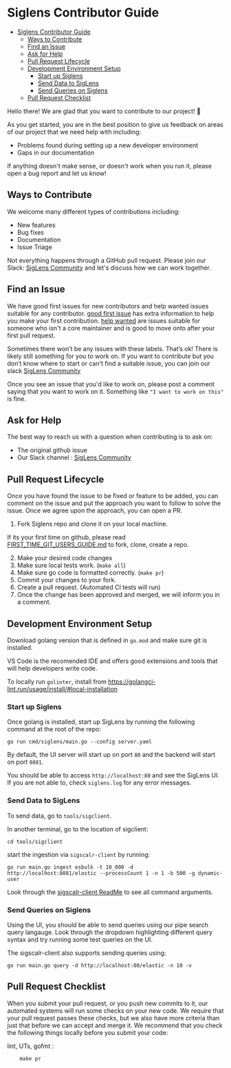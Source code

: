 # Siglens Contributor Guide

- [Siglens Contributor Guide](#siglens-contributor-guide)
  - [Ways to Contribute](#ways-to-contribute)
  - [Find an Issue](#find-an-issue)
  - [Ask for Help](#ask-for-help)
  - [Pull Request Lifecycle](#pull-request-lifecycle)
  - [Development Environment Setup](#development-environment-setup)
    - [Start up Siglens](#start-up-siglens)
    - [Send Data to SigLens](#send-data-to-siglens)
    - [Send Queries on Siglens](#send-queries-on-siglens)
  - [Pull Request Checklist](#pull-request-checklist)

Hello there! We are glad that you want to contribute to our project! 💖

As you get started, you are in the best position to give us feedback on areas of
our project that we need help with including:

* Problems found during setting up a new developer environment
* Gaps in our documentation

If anything doesn't make sense, or doesn't work when you run it, please open a
bug report and let us know!

## Ways to Contribute


We welcome many different types of contributions including:

* New features
* Bug fixes
* Documentation
* Issue Triage

Not everything happens through a GitHub pull request. Please join our Slack: [SigLens Community](https://www.siglens.com/slack) and let's discuss how we can work together.


## Find an Issue

We have good first issues for new contributors and help wanted issues suitable
for any contributor. [good first issue](https://github.com/siglens/siglens/labels/good%20first%20issue) has extra information to help you make your first contribution.
[help wanted](https://github.com/siglens/siglens/labels/help%20wanted) are issues suitable for someone who isn't a core maintainer and is good to move onto after your first pull request.

Sometimes there won’t be any issues with these labels. That’s ok! There is
likely still something for you to work on. If you want to contribute but you
don’t know where to start or can't find a suitable issue, you can
join our slack [SigLens Community](https://www.siglens.com/slack)

Once you see an issue that you'd like to work on, please post a comment saying
that you want to work on it. Something like `"I want to work on this"` is fine.

## Ask for Help


The best way to reach us with a question when contributing is to ask on:

* The original github issue
* Our Slack channel : [SigLens Community](https://www.siglens.com/slack)

## Pull Request Lifecycle

Once you have found the issue to be fixed or feature to be added, you can comment on the issue and put the approach you want to follow to solve the issue. Once we agree upon the approach, you can open a PR.

1. Fork Siglens repo and clone it on your local machine.  

If its your first time on github, please read [FIRST_TIME_GIT_USERS_GUIDE.md](FIRST_TIME_GIT_USERS_GUIDE.md) to fork, clone, create a repo.

2. Make your desired code changes
3. Make sure local tests work. (`make all`)
4. Make sure go code is formatted correctly. (`make pr`)
5. Commit your changes to your fork.
6. Create a pull request. (Automated CI tests will run)
7. Once the change has been approved and merged, we will inform you in a comment.


## Development Environment Setup
Download golang version that is defined in `go.mod` and make sure git is installed.

VS Code is the recomended IDE and offers good extensions and tools that will help developers write code.

To locally run `golinter`, install from https://golangci-lint.run/usage/install/#local-installation

### Start up Siglens

Once golang is installed, start up SigLens by running the following command at the root of the repo:
```
go run cmd/siglens/main.go --config server.yaml
```

By default, the UI server will start up on port `80` and the backend will start on port `8081`.

You should be able to access `http://localhost:80` and see the SigLens UI. If you are not able to, check `siglens.log` for any error messages.


### Send Data to SigLens

To send data, go to `tools/sigclient`.

In another terminal, go to the location of sigclient:
```
cd tools/sigclient
```
 start the ingestion via `sigscalr-client` by running:
```
go run main.go ingest esbulk -t 10_000 -d http://localhost:8081/elastic --processCount 1 -n 1 -b 500 -g dynamic-user
```

Look through the [sigscalr-client ReadMe](tools/sigclient/README.md) to see all command arguments.


### Send Queries on Siglens

Using the UI, you should be able to send queries using our pipe search query langauge. Look through the dropdown highlighting different query syntax and try running some test queries on the UI.

The sigscalr-client also supports sending queries using:
```
go run main.go query -d http://localhost:80/elastic -n 10 -v
```


## Pull Request Checklist

When you submit your pull request, or you push new commits to it, our automated
systems will run some checks on your new code. We require that your pull request
passes these checks, but we also have more criteria than just that before we can
accept and merge it. We recommend that you check the following things locally
before you submit your code:

lint, UTs, gofmt :
```
    make pr
```
